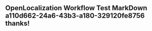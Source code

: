<properties
ms.topic="hero-topic"
ms.test1="hero-topic"
ms.test2="test"/>


## OpenLocalization Workflow Test MarkDown a110d662-24a6-43b3-a180-329120fe8756 thanks!



<!--HONumber=Aug16_HO4-->


